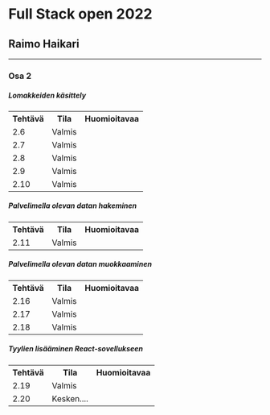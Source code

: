 # Full Stack open 2022
## Raimo Haikari

---

### Osa 2

##### Lomakkeiden käsittely

<table>
  <tr>
    <th>Tehtävä</th>
    <th>Tila</th>
    <th>Huomioitavaa</th>
  </tr>
  <tr>
    <td>2.6</td>
    <td>Valmis</td>
    <td></td>
  </tr>
  <tr>
    <td>2.7</td>
    <td>Valmis</td>
    <td></td>
  </tr>
  <tr>
    <td>2.8</td>
    <td>Valmis</td>
    <td></td>
  </tr>
  <tr>
    <td>2.9</td>
    <td>Valmis</td>
    <td></td>
  </tr>
  <tr>
    <td>2.10</td>
    <td>Valmis</td>
    <td></td>
  </tr>
</table>


##### Palvelimella olevan datan hakeminen

<table>
  <tr>
    <th>Tehtävä</th>
    <th>Tila</th>
    <th>Huomioitavaa</th>
  </tr>
  <tr>
    <td>2.11</td>
    <td>Valmis</td>
    <td></td>
  </tr>
</table>

##### Palvelimella olevan datan muokkaaminen

<table>
  <tr>
    <th>Tehtävä</th>
    <th>Tila</th>
    <th>Huomioitavaa</th>
  </tr>
  <tr>
    <td>2.16</td>
    <td>Valmis</td>
    <td></td>
  </tr>
  <tr>
    <td>2.17</td>
    <td>Valmis</td>
    <td></td>
  </tr>
  <tr>
    <td>2.18</td>
    <td>Valmis</td>
    <td></td>
  </tr>
</table>

##### Tyylien lisääminen React-sovellukseen


<table>
  <tr>
    <th>Tehtävä</th>
    <th>Tila</th>
    <th>Huomioitavaa</th>
  </tr>
  <tr>
    <td>2.19</td>
    <td>Valmis</td>
    <td></td>
  </tr>
  <tr>
    <td>2.20</td>
    <td>Kesken....</td>
    <td></td>
  </tr>
</table>